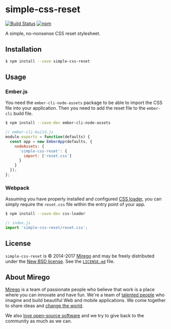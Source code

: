 simple-css-reset
================

[![Build Status](https://travis-ci.org/mirego/simple-css-reset.svg?branch=master)](https://travis-ci.org/mirego/simple-css-reset)
[![npm](https://img.shields.io/npm/v/simple-css-reset.svg)](https://www.npmjs.com/package/simple-css-reset)

A simple, no-nonsense CSS reset stylesheet.

## Installation

```bash
$ npm install --save simple-css-reset
```

## Usage

### Ember.js

You need the `ember-cli-node-assets` package to be able to import the CSS file into your application. Then you need to add the reset file to the `ember-cli` build file.

```bash
$ npm install --save-dev ember-cli-node-assets
```

```js
// ember-cli-build.js
module.exports = function(defaults) {
  const app = new EmberApp(defaults, {
    nodeAssets: {
      'simple-css-reset': {
        import: ['reset.css']
      }
    }
  });
};
```

### Webpack

Assuming you have properly installed and configured [CSS loader](https://github.com/webpack-contrib/css-loader), you can simply require the `reset.css` file within the entry point of your app.

```bash
$ npm install --save-dev css-loader
```

```js
// index.js
import 'simple-css-reset/reset.css';
```


## License

`simple-css-reset` is © 2014-2017 [Mirego](http://www.mirego.com) and may be freely distributed under the [New BSD license](http://opensource.org/licenses/BSD-3-Clause).  See the [`LICENSE.md`](https://github.com/mirego/simple-css-reset/blob/master/LICENSE.md) file.

## About Mirego

[Mirego](https://www.mirego.com/en) is a team of passionate people who believe that work is a place where you can innovate and have fun. We're a team of [talented people](https://life.mirego.com/en) who imagine and build beautiful Web and mobile applications. We come together to share ideas and [change the world](http://www.mirego.org/en).

We also [love open-source software](https://open.mirego.com) and we try to give back to the community as much as we can.
